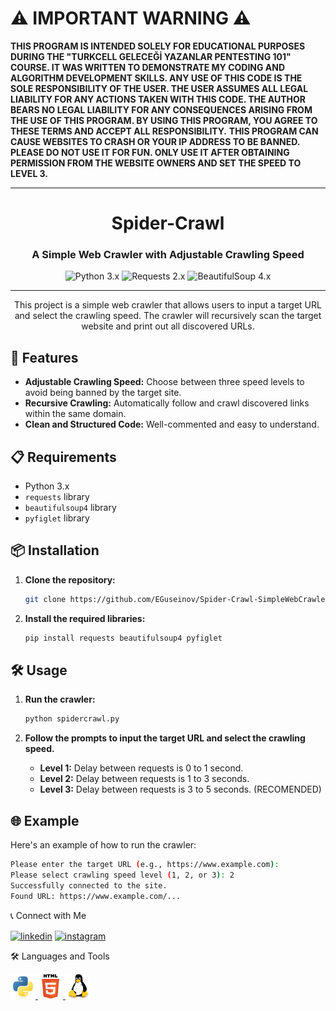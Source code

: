# ⚠️ IMPORTANT WARNING ⚠️
**THIS PROGRAM IS INTENDED SOLELY FOR EDUCATIONAL PURPOSES DURING THE "TURKCELL GELECEĞİ YAZANLAR PENTESTING 101" COURSE. IT WAS WRITTEN TO DEMONSTRATE MY CODING AND ALGORITHM DEVELOPMENT SKILLS. ANY USE OF THIS CODE IS THE SOLE RESPONSIBILITY OF THE USER. THE USER ASSUMES ALL LEGAL LIABILITY FOR ANY ACTIONS TAKEN WITH THIS CODE. THE AUTHOR BEARS NO LEGAL LIABILITY FOR ANY CONSEQUENCES ARISING FROM THE USE OF THIS PROGRAM. BY USING THIS PROGRAM, YOU AGREE TO THESE TERMS AND ACCEPT ALL RESPONSIBILITY.**
**THIS PROGRAM CAN CAUSE WEBSITES TO CRASH OR YOUR IP ADDRESS TO BE BANNED. PLEASE DO NOT USE IT FOR FUN. ONLY USE IT AFTER OBTAINING PERMISSION FROM THE WEBSITE OWNERS AND SET THE SPEED TO LEVEL 3.**

----

<h1 align="center">Spider-Crawl</h1>
<h3 align="center">A Simple Web Crawler with Adjustable Crawling Speed</h3>

<p align="center">
  <img src="https://img.shields.io/badge/Python-3.x-blue.svg" alt="Python 3.x">
  <img src="https://img.shields.io/badge/Requests-2.x-blue.svg" alt="Requests 2.x">
  <img src="https://img.shields.io/badge/BeautifulSoup-4.x-blue.svg" alt="BeautifulSoup 4.x">
</p>

---

<p align="center">This project is a simple web crawler that allows users to input a target URL and select the crawling speed. The crawler will recursively scan the target website and print out all discovered URLs.</p>

## 🚀 Features

- **Adjustable Crawling Speed:** Choose between three speed levels to avoid being banned by the target site.
- **Recursive Crawling:** Automatically follow and crawl discovered links within the same domain.
- **Clean and Structured Code:** Well-commented and easy to understand.

## 📋 Requirements

- Python 3.x
- `requests` library
- `beautifulsoup4` library
- `pyfiglet` library

## 📦 Installation

1. **Clone the repository:**
    ```sh
    git clone https://github.com/EGuseinov/Spider-Crawl-SimpleWebCrawler.git
    ```

2. **Install the required libraries:**
    ```sh
    pip install requests beautifulsoup4 pyfiglet
    ```

## 🛠 Usage


1. **Run the crawler:**
    ```sh
    python spidercrawl.py
    ```

2. **Follow the prompts to input the target URL and select the crawling speed.**
    - **Level 1:** Delay between requests is 0 to 1 second.
    - **Level 2:** Delay between requests is 1 to 3 seconds.
    - **Level 3:** Delay between requests is 3 to 5 seconds. (RECOMENDED)

## 🌐 Example

Here's an example of how to run the crawler:

```sh
Please enter the target URL (e.g., https://www.example.com): 
Please select crawling speed level (1, 2, or 3): 2
Successfully connected to the site.
Found URL: https://www.example.com/...
```
📞 Connect with Me
<p align="left">
  <a href="https://linkedin.com/in/elvinguseinov" target="_blank"><img align="center" src="https://raw.githubusercontent.com/rahuldkjain/github-profile-readme-generator/master/src/images/icons/Social/linked-in-alt.svg" alt="linkedin" height="30" width="40" /></a>
  <a href="https://instagram.com/eguseinow" target="_blank"><img align="center" src="https://raw.githubusercontent.com/rahuldkjain/github-profile-readme-generator/master/src/images/icons/Social/instagram.svg" alt="instagram" height="30" width="40" /></a>
</p>
🛠 Languages and Tools
<p align="left">
  <a href="https://www.python.org" target="_blank" rel="noreferrer"> <img src="https://raw.githubusercontent.com/devicons/devicon/master/icons/python/python-original.svg" alt="python" width="40" height="40"/> </a> 
  <a href="https://www.w3.org/html/" target="_blank" rel="noreferrer"> <img src="https://raw.githubusercontent.com/devicons/devicon/master/icons/html5/html5-original-wordmark.svg" alt="html5" width="40" height="40"/> </a> 
  <a href="https://www.linux.org/" target="_blank" rel="noreferrer"> <img src="https://raw.githubusercontent.com/devicons/devicon/master/icons/linux/linux-original.svg" alt="linux" width="40" height="40"/> </a>
</p>

